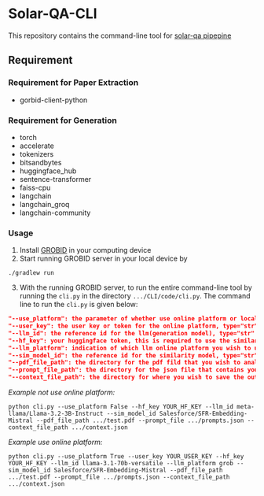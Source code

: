 # Solar-QA-CLI
This repository contains the command-line tool for [solar-qa pipepine](https://github.com/oeg-upm/solar-qa-eval)

## Requirement

### Requirement for Paper Extraction

- gorbid-client-python

### Requirement for Generation

- torch
- accelerate
- tokenizers
- bitsandbytes
- huggingface_hub
- sentence-transformer
- faiss-cpu
- langchain
- langchain_groq
- langchain-community



### Usage

1. Install [GROBID](https://grobid.readthedocs.io/en/latest/) in your computing device
2. Start running GROBID server in your local device by 
```console
./gradlew run
```
3. With the running GROBID server, to run the entire command-line tool by running the `cli.py` in the directory `.../CLI/code/cli.py`. The command line to run the `cli.py` is given below:
```json
"--use_platform": the parameter of whether use online platform or local model for the llm(generation model). option = ["True", "False"]
"--user_key": the user key or token for the online platform, type="str"
"--llm_id": the reference id for the llm(generation model), type="str"
"--hf_key": your huggingface token, this is required to use the similarity model, type="str"
"--llm_platform": indication of which llm online platform you wish to use, option=["grob"]
"--sim_model_id": the reference id for the similarity model, type="str"
"--pdf_file_path": the directory for the pdf fild that you wish to analysis, type="str", file type=.pdf
"--prompt_file_path": the directory for the json file that contains your prompt, file type=.json
"--context_file_path": the directory for where you wish to save the output file, file type=.json
```
*Example not use online platform:*
```console
python cli.py --use_platform False --hf_key YOUR_HF_KEY --llm_id meta-llama/Llama-3.2-3B-Instruct --sim_model_id Salesforce/SFR-Embedding-Mistral --pdf_file_path .../test.pdf --prompt_file .../prompts.json --context_file_path .../context.json
```
*Example use online platform:*
```console
python cli.py --use_platform True --user_key YOUR_USER_KEY --hf_key YOUR_HF_KEY --llm_id llama-3.1-70b-versatile --llm_platform grob --sim_model_id Salesforce/SFR-Embedding-Mistral --pdf_file_path .../test.pdf --prompt_file .../prompts.json --context_file_path .../context.json
```
